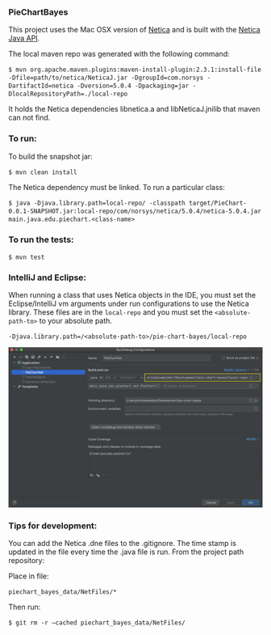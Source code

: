### PieChartBayes

This project uses the Mac OSX version of [Netica](https://www.norsys.com/netica-j.html#download)
and is built with the [Netica Java API](https://www.norsys.com/netica-j/docs/javadocs/index.html).

The local maven repo was generated with the following command:

```
$ mvn org.apache.maven.plugins:maven-install-plugin:2.3.1:install-file -Dfile=path/to/netica/NeticaJ.jar -DgroupId=com.norsys -DartifactId=netica -Dversion=5.0.4 -Dpackaging=jar -DlocalRepositoryPath=./local-repo
```
It holds the Netica dependencies libnetica.a and libNeticaJ.jnilib that maven can not find. 

### To run:
To build the snapshot jar:
```
$ mvn clean install
```

The Netica dependency must be linked. To run a particular class:
```
$ java -Djava.library.path=local-repo/ -classpath target/PieChart-0.0.1-SNAPSHOT.jar:local-repo/com/norsys/netica/5.0.4/netica-5.0.4.jar main.java.edu.piechart.<class-name>
```

### To run the tests:
```
$ mvn test
```

### IntelliJ and Eclipse:
When running a class that uses Netica objects in the IDE, you must set the Eclipse/IntelliJ vm arguments under run configurations to use the Netica library.
These files are in the `local-repo` and you must set the `<absolute-path-to>` to your absolute path.
```
-Djava.library.path=/<absolute-path-to>/pie-chart-bayes/local-repo
```

![illustration](docs/vm-arguments.png)

### Tips for development:
You can add the Netica .dne files to the .gitignore. The time stamp is updated in the file every time the .java file is run.
From the project path repository:

Place in file:
```shell
piechart_bayes_data/NetFiles/*
```
Then run:
```shell
$ git rm -r —cached piechart_bayes_data/NetFiles/
```
